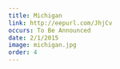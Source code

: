 ```yaml
---
title: Michigan
link: http://eepurl.com/JhjCv
occurs: To Be Announced
date: 2/1/2015
image: michigan.jpg
order: 4
---
```





